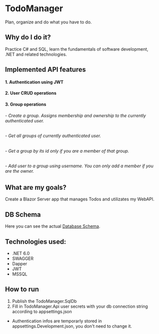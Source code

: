 # TodoManager
Plan, organize and do what you have to do.

## Why do I do it?
Practice C# and SQL, learn the fundamentals of software development, .NET and related technologies.

## Implemented API features
#### 1. Authentication using JWT
#### 2. User CRUD operations
#### 3. Group operations
###### - Create a group. Assigns membership and ownership to the currently authenticated user.
###### - Get all groups of currently authenticated user.
###### - Get a group by its id only if you are a member of that group.
###### - Add user to a group using username. You can only add a member if you are the owner.

## What are my goals?
Create a Blazor Server app that manages Todos and utilizates my WebAPI.

## DB Schema
Here you can see the actual [Database Schema](https://dbdiagram.io/d/634a9a8cf0018a1c5f0cfe88).

## Technologies used:
- .NET 6.0
- SWAGGER
- Dapper
- JWT
- MSSQL

## How to run
1. Publish the TodoManager.SqlDb
2. Fill in TodoManager.Api user secrets with your db connection string according to appsettings.json
  - Authentication infos are temporarly stored in appsettings.Development.json, you don't need to change it.